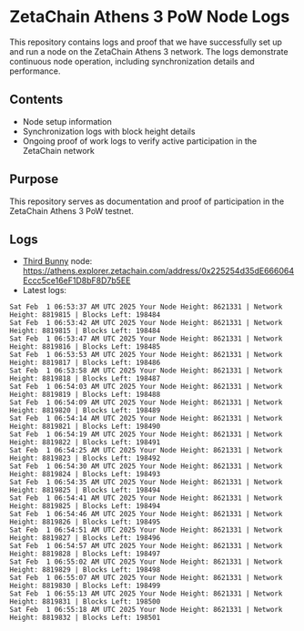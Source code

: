 # ZetaChain Athens 3 PoW Node Logs
This repository contains logs and proof that we have successfully set up and run a node on the ZetaChain Athens 3 network. The logs demonstrate continuous node operation, including synchronization details and performance.

## Contents
- Node setup information
- Synchronization logs with block height details
- Ongoing proof of work logs to verify active participation in the ZetaChain network

## Purpose
This repository serves as documentation and proof of participation in the ZetaChain Athens 3 PoW testnet.

## Logs

- [Third Bunny](https://thirdbunny.xyz/) node: https://athens.explorer.zetachain.com/address/0x225254d35dE666064Eccc5ce16eF1D8bF8D7b5EE
- Latest logs:
```
Sat Feb  1 06:53:37 AM UTC 2025 Your Node Height: 8621331 | Network Height: 8819815 | Blocks Left: 198484
Sat Feb  1 06:53:42 AM UTC 2025 Your Node Height: 8621331 | Network Height: 8819815 | Blocks Left: 198484
Sat Feb  1 06:53:47 AM UTC 2025 Your Node Height: 8621331 | Network Height: 8819816 | Blocks Left: 198485
Sat Feb  1 06:53:53 AM UTC 2025 Your Node Height: 8621331 | Network Height: 8819817 | Blocks Left: 198486
Sat Feb  1 06:53:58 AM UTC 2025 Your Node Height: 8621331 | Network Height: 8819818 | Blocks Left: 198487
Sat Feb  1 06:54:03 AM UTC 2025 Your Node Height: 8621331 | Network Height: 8819819 | Blocks Left: 198488
Sat Feb  1 06:54:09 AM UTC 2025 Your Node Height: 8621331 | Network Height: 8819820 | Blocks Left: 198489
Sat Feb  1 06:54:14 AM UTC 2025 Your Node Height: 8621331 | Network Height: 8819821 | Blocks Left: 198490
Sat Feb  1 06:54:19 AM UTC 2025 Your Node Height: 8621331 | Network Height: 8819822 | Blocks Left: 198491
Sat Feb  1 06:54:25 AM UTC 2025 Your Node Height: 8621331 | Network Height: 8819823 | Blocks Left: 198492
Sat Feb  1 06:54:30 AM UTC 2025 Your Node Height: 8621331 | Network Height: 8819824 | Blocks Left: 198493
Sat Feb  1 06:54:35 AM UTC 2025 Your Node Height: 8621331 | Network Height: 8819825 | Blocks Left: 198494
Sat Feb  1 06:54:41 AM UTC 2025 Your Node Height: 8621331 | Network Height: 8819825 | Blocks Left: 198494
Sat Feb  1 06:54:46 AM UTC 2025 Your Node Height: 8621331 | Network Height: 8819826 | Blocks Left: 198495
Sat Feb  1 06:54:51 AM UTC 2025 Your Node Height: 8621331 | Network Height: 8819827 | Blocks Left: 198496
Sat Feb  1 06:54:57 AM UTC 2025 Your Node Height: 8621331 | Network Height: 8819828 | Blocks Left: 198497
Sat Feb  1 06:55:02 AM UTC 2025 Your Node Height: 8621331 | Network Height: 8819829 | Blocks Left: 198498
Sat Feb  1 06:55:07 AM UTC 2025 Your Node Height: 8621331 | Network Height: 8819830 | Blocks Left: 198499
Sat Feb  1 06:55:13 AM UTC 2025 Your Node Height: 8621331 | Network Height: 8819831 | Blocks Left: 198500
Sat Feb  1 06:55:18 AM UTC 2025 Your Node Height: 8621331 | Network Height: 8819832 | Blocks Left: 198501
```
